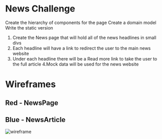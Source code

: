 # News Challenge


Create the hierarchy of components for the page
Create a domain model
Write the static version


1. Create the News page that will hold all of the news headlines in small divs
2. Each headline will have a link to redirect the user to the main news website
3. Under each headline there will be a Read more link to take the user to the full article
4.Mock data will be used for the news website


# Wireframes

## Red - NewsPage
## Blue - NewsArticle


![wireframe](../news-summary-challenge/images/news-summary-project-headlines-page-mockup.png)


